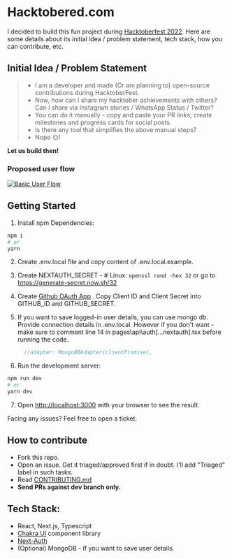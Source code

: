 # Hacktobered.com

I decided to build this fun project during [Hacktoberfest 2022](https://hacktoberfest.com/).
Here are some details about its initial idea / problem statement, tech stack, how you can contribute, etc.

## Initial Idea / Problem Statement

> - I am a developer and made (Or am planning to) open-source contributions during HacktoberFest. 
> - Now, how can I share my hacktober achievements with others? Can I share via Instagram stories / WhatsApp Status / Twitter?
> - You can do it manually - copy and paste your PR links; create milestones and progress cards for social posts.
> - Is there any tool that simplifies the above manual steps?
> - Nope 😐!

**Let us build then!**

### Proposed user flow

[![Basic User Flow](https://hacktobered.s3.us-west-2.amazonaws.com/hacktoberpoc.png)](https://www.youtube.com/shorts/636Fm5RP4aU)

## Getting Started

1. Install npm Dependencies:

```bash
npm i
# or
yarn
```

2. Create .env.local file and copy content of .env.local.example.
   
3. Create NEXTAUTH_SECRET - # Linux: `openssl rand -hex 32` or go to https://generate-secret.now.sh/32

4. Create [Github OAuth App](https://github.com/organizations/hacktobered/settings/applications) . Copy Client ID and Client Secret into GITHUB_ID and GITHUB_SECRET.

5. If you want to save logged-in user details, you can use mongo db. Provide connection details in .env.local. However if you don't want - make sure to comment line 14 in pages\api\auth\[...nextauth].tsx before running the code.
   ```js
     //adapter: MongoDBAdapter(clientPromise),
   ```

6. Run the development server:

```bash
npm run dev
# or
yarn dev
```

7. Open [http://localhost:3000](http://localhost:3000) with your browser to see the result.

Facing any issues? Feel free to open a ticket.

## How to contribute

- Fork this repo.
- Open an issue. Get it triaged/approved first if in doubt. I'll add "Triaged" label in such tasks.
- Read [CONTRIBUTING.md](https://github.com/hacktobered/hacktobered.com/blob/main/CONTRIBUTING.md)
- **Send PRs against dev branch only.**

## Tech Stack:

- React, Next.js, Typescript
- [Chakra UI](https://chakra-ui.com/) component library
- [Next-Auth](https://next-auth.js.org/)
- (Optional) MongoDB - if you want to save user details.
